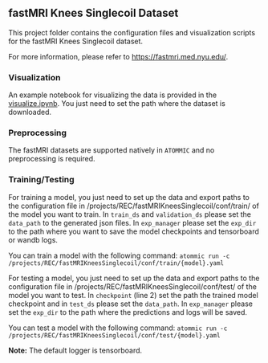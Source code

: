 ## **fastMRI Knees Singlecoil Dataset**

This project folder contains the configuration files and visualization scripts for the fastMRI Knees Singlecoil
dataset.

For more information, please refer to https://fastmri.med.nyu.edu/.

### **Visualization**
An example notebook for visualizing the data is provided in the
[visualize.ipynb](visualize.ipynb). You just need to set the path where
the dataset is downloaded.

### **Preprocessing**
The fastMRI datasets are supported natively in ``ATOMMIC`` and no preprocessing is required.

### **Training/Testing**
For training a model, you just need to set up the data and export paths to the configuration file in
/projects/REC/fastMRIKneesSinglecoil/conf/train/ of the model you want to train. In `train_ds` and
`validation_ds` please set the `data_path` to the generated json files. In `exp_manager` please set the `exp_dir` to
the path where you want to save the model checkpoints and tensorboard or wandb logs.

You can train a model with the following command:
`atommic run -c /projects/REC/fastMRIKneesSinglecoil/conf/train/{model}.yaml`

For testing a model, you just need to set up the data and export paths to the configuration file in
/projects/REC/fastMRIKneesSinglecoil/conf/test/ of the model you want to test. In `checkpoint`
(line 2) set the path the trained model checkpoint and in `test_ds` please set the `data_path`. In `exp_manager` please
set the `exp_dir` to the path where the predictions and logs will be saved.

You can test a model with the following command:
`atommic run -c /projects/REC/fastMRIKneesSinglecoil/conf/test/{model}.yaml`

**Note:** The default logger is tensorboard.
